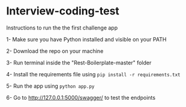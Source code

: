 # Interview-coding-test

Instructions to run the the first challenge app

1- Make sure you have Python installed and visible on your PATH

2- Download the repo on your machine

3- Run terminal inside the "Rest-Boilerplate-master" folder

4- Install the requirements file using ```pip install -r requirements.txt```

5- Run the app using ```python app.py```

6- Go to http://127.0.0.1:5000/swagger/ to test the endpoints
